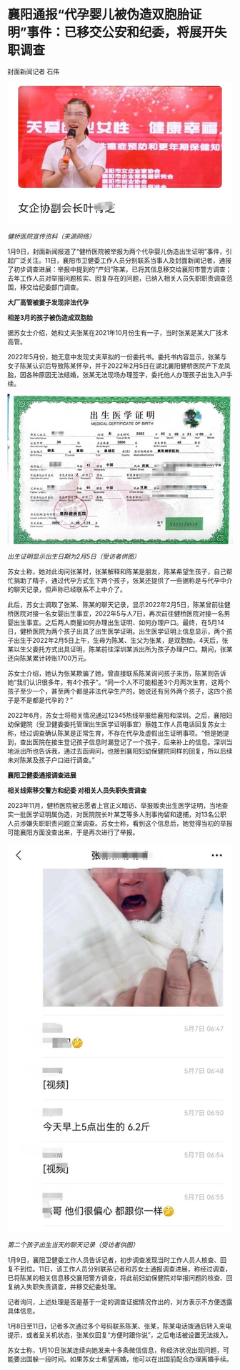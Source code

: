 # 襄阳通报“代孕婴儿被伪造双胞胎证明”事件：已移交公安和纪委，将展开失职调查

封面新闻记者 石伟

![6566970d94c171891a9a4678044b181d.jpg](https://raw.githubusercontent.com/qqhsx/qqnews_image/main/2024/01/11/襄阳通报“代孕婴儿被伪造双胞胎证明”事件：已移交公安和纪委，将展开失职调查/6566970d94c171891a9a4678044b181d.jpg)

_健桥医院宣传资料（来源网络）_

1月9日，封面新闻报道了“健桥医院被举报为两个代孕婴儿伪造出生证明”事件，引起广泛关注。11日，襄阳市卫健委工作人员分别联系当事人及封面新闻记者，通报了初步调查进展：举报中提到的“产妇”陈某，已将其信息移交给襄阳市警方调查；去年工作人员对举报问题核实、回复存在的问题，已纳入相关人员失职职责调查范围，移交给纪委部门调查。

**大厂高管被妻子发现非法代孕**

**相差3月的孩子被伪造成双胞胎**

据苏女士介绍，她和丈夫张某在2021年10月份生有一子，当时张某是某大厂技术高管。

2022年5月份，她无意中发现丈夫草拟的一份委托书。委托书内容显示，张某与女子陈某认识后导致陈某怀孕，并于2022年2月5日在湖北襄阳健桥医院产下龙凤胎，因各种原因无法结婚，张某无法现场办理签字，委托他人办理孩子出生入户手续。

![e02f7a3785ec079486db3237b37fed76.jpg](https://raw.githubusercontent.com/qqhsx/qqnews_image/main/2024/01/11/襄阳通报“代孕婴儿被伪造双胞胎证明”事件：已移交公安和纪委，将展开失职调查/e02f7a3785ec079486db3237b37fed76.jpg)

_出生证明显示出生日期为2月5日（受访者供图）_

苏女士称，她对此询问张某时，张某解释和陈某是朋友，陈某希望生孩子，自己帮忙捐助了精子，通过代孕方式生下两个孩子，张某还提供了一些据称是与代孕中介的聊天记录，但声称已经联系不上中介了。

此后，苏女士调取了张某、陈某的聊天记录，显示2022年2月5日，陈某曾前往健桥医院对接一名女婴出生事宜，2022年5与人7日，再次前往健桥医院对接一名男婴出生事宜。之后两人商量如何办理出生证明、如何办理户口。最终，在5月14日，健桥医院为两个孩子出具了出生医学证明。出生医学证明上信息显示，两个孩子出生于2022年2月5日上午，生母为陈某、生父为张某，是双胞胎。4天后，张某以生父委托方式出具证明，陈某前往深圳某派出所为孩子办理户口。期间，张某还向陈某累计转账1700万元。

苏女士介绍，她认为张某欺骗了她，曾直接联系陈某询问孩子来历，陈某则告诉她“我们认识很多年，有4个孩子”。“同一个人不可能相差3个月两次生育，这两个孩子至少一个，甚至两个都是非法代孕生产的。她说还有另外两个孩子，这四个孩子是不是都是代孕的？”

2022年6月，苏女士将相关情况通过12345热线举报给襄阳和深圳。之后，襄阳妇幼保健院（受卫健委委托管理出生医学证明事宜）蔡姓工作人员电话回复苏女士称，经过调查确认陈某是正常生育，不存在代孕及虚假出生证明事项。“但是她提到，查出医院在接生登记孩子信息时漏登记了一个孩子，后来补上的信息。深圳当地派出所也告诉我，通过去函询问，也接到襄阳妇幼保健院同样的回复，所以后续未对陈某及孩子户口进行调查。”

**襄阳卫健委通报调查进展**

**相关线索移交警方和纪委 对相关人员失职失责调查**

2023年11月，健桥医院被志愿者上官正义暗访、举报贩卖出生医学证明，当地查实一批医学证明属伪造，对医院院长叶某芝等多人刑事拘留和逮捕，对13名公职人员涉嫌失职职责问题立案调查。苏女士称，看到这个信息后，她觉得当初的举报可能襄阳方面没查出来，于是再次进行了举报。

![7c4ec28e15487cfda952fac36dd1ae76.jpg](https://raw.githubusercontent.com/qqhsx/qqnews_image/main/2024/01/11/襄阳通报“代孕婴儿被伪造双胞胎证明”事件：已移交公安和纪委，将展开失职调查/7c4ec28e15487cfda952fac36dd1ae76.jpg)

_第二个孩子出生当天的聊天记录（受访者供图）_

1月9日，襄阳卫健委工作人员告诉记者，初步调查发现当时工作人员人核查、回复不到位。11日，该工作人员分别联系记者和苏女士通报调查进展，称经过调查，已将陈某的相关信息移交襄阳警方调查，将此前妇幼保健院对举报问题的核查、回复纳入失职失责调查，并移交纪委处理。

记者询问，上述处理是否是基于一定的调查证据情况作出的，对方表示不方便透露具体信息。

1月8日至11日，记者多次通过多个号码联系陈某、张某，陈某电话拨通后转入来电提示，或者呈关机状态，张某仅回复“方便时跟你说”，之后电话被设置无法拨入。

苏女士称，1月10日张某连续向她发来十多条微信信息，称经济状况出现问题，可能要出国躲一段时间。如果苏女士希望离婚，他可以在出国前配合办理离婚手续。

